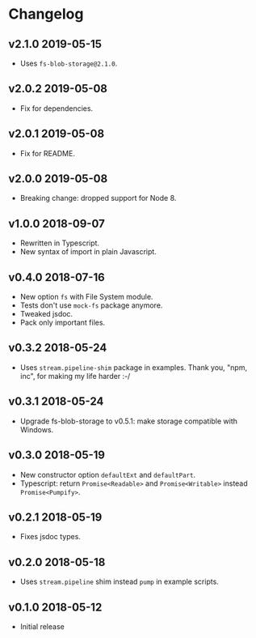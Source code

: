 # Changelog

## v2.1.0 2019-05-15

* Uses `fs-blob-storage@2.1.0`.

## v2.0.2 2019-05-08

* Fix for dependencies.

## v2.0.1 2019-05-08

* Fix for README.

## v2.0.0 2019-05-08

* Breaking change: dropped support for Node 8.

## v1.0.0 2018-09-07

* Rewritten in Typescript.
* New syntax of import in plain Javascript.

## v0.4.0 2018-07-16

* New option `fs` with File System module.
* Tests don't use `mock-fs` package anymore.
* Tweaked jsdoc.
* Pack only important files.

## v0.3.2 2018-05-24

* Uses `stream.pipeline-shim` package in examples. Thank you, "npm, inc", for
  making my life harder :-/

## v0.3.1 2018-05-24

* Upgrade fs-blob-storage to v0.5.1: make storage compatible with Windows.

## v0.3.0 2018-05-19

* New constructor option `defaultExt` and `defaultPart`.
* Typescript: return `Promise<Readable>` and `Promise<Writable>` instead
  `Promise<Pumpify>`.

## v0.2.1 2018-05-19

* Fixes jsdoc types.

## v0.2.0 2018-05-18

* Uses `stream.pipeline` shim instead `pump` in example scripts.

## v0.1.0 2018-05-12

* Initial release
